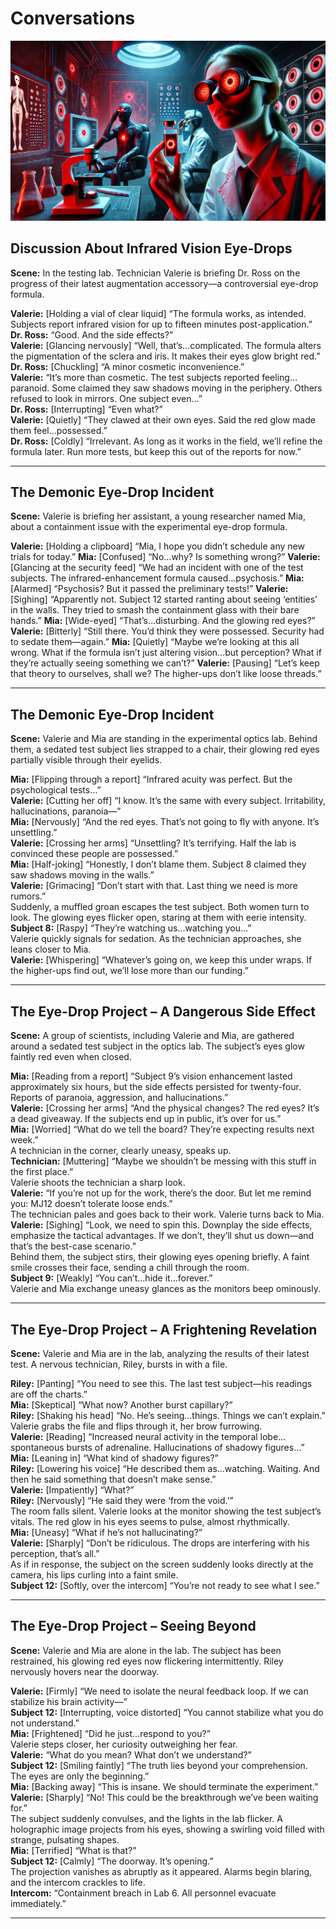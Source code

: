 # Conversations

![The Eye-Drop Project – Seeing Beyond.](./pic/thread-07-infrared-eye-incident-pic-01.webp)

## Discussion About Infrared Vision Eye-Drops

**Scene:** In the testing lab. Technician Valerie is briefing Dr. Ross on the progress of their latest augmentation accessory—a controversial eye-drop formula.  

**Valerie:** [Holding a vial of clear liquid] “The formula works, as intended. Subjects report infrared vision for up to fifteen minutes post-application.”  
**Dr. Ross:** “Good. And the side effects?”  
**Valerie:** [Glancing nervously] “Well, that’s…complicated. The formula alters the pigmentation of the sclera and iris. It makes their eyes glow bright red.”  
**Dr. Ross:** [Chuckling] “A minor cosmetic inconvenience.”  
**Valerie:** “It’s more than cosmetic. The test subjects reported feeling…paranoid. Some claimed they saw shadows moving in the periphery. Others refused to look in mirrors. One subject even…”  
**Dr. Ross:** [Interrupting] “Even what?”  
**Valerie:** [Quietly] “They clawed at their own eyes. Said the red glow made them feel…possessed.”  
**Dr. Ross:** [Coldly] “Irrelevant. As long as it works in the field, we’ll refine the formula later. Run more tests, but keep this out of the reports for now.”  

---

## The Demonic Eye-Drop Incident

**Scene:** Valerie is briefing her assistant, a young researcher named Mia, about a containment issue with the experimental eye-drop formula.

**Valerie:** [Holding a clipboard] “Mia, I hope you didn’t schedule any new trials for today.”
**Mia:** [Confused] “No…why? Is something wrong?”
**Valerie:** [Glancing at the security feed] “We had an incident with one of the test subjects. The infrared-enhancement formula caused…psychosis.”
**Mia:** [Alarmed] “Psychosis? But it passed the preliminary tests!”
**Valerie:** [Sighing] “Apparently not. Subject 12 started ranting about seeing ‘entities’ in the walls. They tried to smash the containment glass with their bare hands.”
**Mia:** [Wide-eyed] “That’s…disturbing. And the glowing red eyes?”
**Valerie:** [Bitterly] “Still there. You’d think they were possessed. Security had to sedate them—again.”
**Mia:** [Quietly] “Maybe we’re looking at this all wrong. What if the formula isn’t just altering vision…but perception? What if they’re actually seeing something we can’t?”
**Valerie:** [Pausing] “Let’s keep that theory to ourselves, shall we? The higher-ups don’t like loose threads.”

---

## The Demonic Eye-Drop Incident

**Scene:** Valerie and Mia are standing in the experimental optics lab. Behind them, a sedated test subject lies strapped to a chair, their glowing red eyes partially visible through their eyelids.  

**Mia:** [Flipping through a report] “Infrared acuity was perfect. But the psychological tests…”  
**Valerie:** [Cutting her off] “I know. It’s the same with every subject. Irritability, hallucinations, paranoia—”  
**Mia:** [Nervously] “And the red eyes. That’s not going to fly with anyone. It’s unsettling.”  
**Valerie:** [Crossing her arms] “Unsettling? It’s terrifying. Half the lab is convinced these people are possessed.”  
**Mia:** [Half-joking] “Honestly, I don’t blame them. Subject 8 claimed they saw shadows moving in the walls.”  
**Valerie:** [Grimacing] “Don’t start with that. Last thing we need is more rumors.”  
Suddenly, a muffled groan escapes the test subject. Both women turn to look. The glowing eyes flicker open, staring at them with eerie intensity.  
**Subject 8:** [Raspy] “They’re watching us…watching you…”  
Valerie quickly signals for sedation. As the technician approaches, she leans closer to Mia.  
**Valerie:** [Whispering] “Whatever’s going on, we keep this under wraps. If the higher-ups find out, we’ll lose more than our funding.”  

---

## The Eye-Drop Project – A Dangerous Side Effect

**Scene:** A group of scientists, including Valerie and Mia, are gathered around a sedated test subject in the optics lab. The subject’s eyes glow faintly red even when closed.  

**Mia:** [Reading from a report] “Subject 9’s vision enhancement lasted approximately six hours, but the side effects persisted for twenty-four. Reports of paranoia, aggression, and hallucinations.”  
**Valerie:** [Crossing her arms] “And the physical changes? The red eyes? It’s a dead giveaway. If the subjects end up in public, it’s over for us.”  
**Mia:** [Worried] “What do we tell the board? They’re expecting results next week.”  
A technician in the corner, clearly uneasy, speaks up.  
**Technician:** [Muttering] “Maybe we shouldn’t be messing with this stuff in the first place.”  
Valerie shoots the technician a sharp look.  
**Valerie:** “If you’re not up for the work, there’s the door. But let me remind you: MJ12 doesn’t tolerate loose ends.”  
The technician pales and goes back to their work. Valerie turns back to Mia.  
**Valerie:** [Sighing] “Look, we need to spin this. Downplay the side effects, emphasize the tactical advantages. If we don’t, they’ll shut us down—and that’s the best-case scenario.”  
Behind them, the subject stirs, their glowing eyes opening briefly. A faint smile crosses their face, sending a chill through the room.  
**Subject 9:** [Weakly] “You can’t…hide it…forever.”  
Valerie and Mia exchange uneasy glances as the monitors beep ominously.  

---

## The Eye-Drop Project – A Frightening Revelation

**Scene:** Valerie and Mia are in the lab, analyzing the results of their latest test. A nervous technician, Riley, bursts in with a file.  

**Riley:** [Panting] “You need to see this. The last test subject—his readings are off the charts.”  
**Mia:** [Skeptical] “What now? Another burst capillary?”  
**Riley:** [Shaking his head] “No. He’s seeing…things. Things we can’t explain.”  
Valerie grabs the file and flips through it, her brow furrowing.  
**Valerie:** [Reading] “Increased neural activity in the temporal lobe…spontaneous bursts of adrenaline. Hallucinations of shadowy figures…”  
**Mia:** [Leaning in] “What kind of shadowy figures?”  
**Riley:** [Lowering his voice] “He described them as…watching. Waiting. And then he said something that doesn’t make sense.”  
**Valerie:** [Impatiently] “What?”  
**Riley:** [Nervously] “He said they were ‘from the void.’”  
The room falls silent. Valerie looks at the monitor showing the test subject’s vitals. The red glow in his eyes seems to pulse, almost rhythmically.  
**Mia:** [Uneasy] “What if he’s not hallucinating?”  
**Valerie:** [Sharply] “Don’t be ridiculous. The drops are interfering with his perception, that’s all.”  
As if in response, the subject on the screen suddenly looks directly at the camera, his lips curling into a faint smile.  
**Subject 12:** [Softly, over the intercom] “You’re not ready to see what I see.”  

---

## The Eye-Drop Project – Seeing Beyond

**Scene:** Valerie and Mia are alone in the lab. The subject has been restrained, his glowing red eyes now flickering intermittently. Riley nervously hovers near the doorway.  

**Valerie:** [Firmly] “We need to isolate the neural feedback loop. If we can stabilize his brain activity—”  
**Subject 12:** [Interrupting, voice distorted] “You cannot stabilize what you do not understand.”  
**Mia:** [Frightened] “Did he just…respond to you?”  
Valerie steps closer, her curiosity outweighing her fear.  
**Valerie:** “What do you mean? What don’t we understand?”  
**Subject 12:** [Smiling faintly] “The truth lies beyond your comprehension. The eyes are only the beginning.”  
**Mia:** [Backing away] “This is insane. We should terminate the experiment.”  
**Valerie:** [Sharply] “No! This could be the breakthrough we’ve been waiting for.”  
The subject suddenly convulses, and the lights in the lab flicker. A holographic image projects from his eyes, showing a swirling void filled with strange, pulsating shapes.  
**Mia:** [Terrified] “What is that?”  
**Subject 12:** [Calmly] “The doorway. It’s opening.”  
The projection vanishes as abruptly as it appeared. Alarms begin blaring, and the intercom crackles to life.  
**Intercom:** “Containment breach in Lab 6. All personnel evacuate immediately.”  

---
